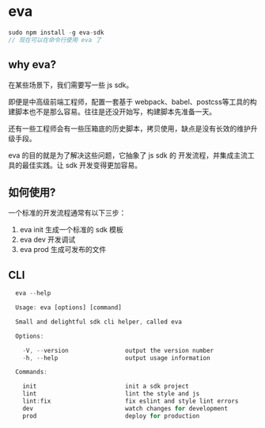 # eva

```js
sudo npm install -g eva-sdk
// 现在可以在命令行使用 eva 了
```

## why eva?

在某些场景下，我们需要写一些 js sdk。

即便是中高级前端工程师，配置一套基于 webpack、babel、postcss等工具的构建脚本也不是那么容易。往往是还没开始写，构建脚本先准备一天。

还有一些工程师会有一些压箱底的历史脚本，拷贝使用，缺点是没有长效的维护升级手段。

eva 的目的就是为了解决这些问题，它抽象了 js sdk 的 开发流程，并集成主流工具的最佳实践。让 sdk 开发变得更加容易。

## 如何使用?

一个标准的开发流程通常有以下三步：

1. eva init 生成一个标准的 sdk 模板
2. eva dev 开发调试
3. eva prod 生成可发布的文件

## CLI

```js
  eva --help

  Usage: eva [options] [command]

  Small and delightful sdk cli helper, called eva

  Options:

    -V, --version                output the version number
    -h, --help                   output usage information

  Commands:

    init                         init a sdk project
    lint                         lint the style and js
    lint:fix                     fix eslint and style lint errors
    dev                          watch changes for development
    prod                         deploy for production
```
